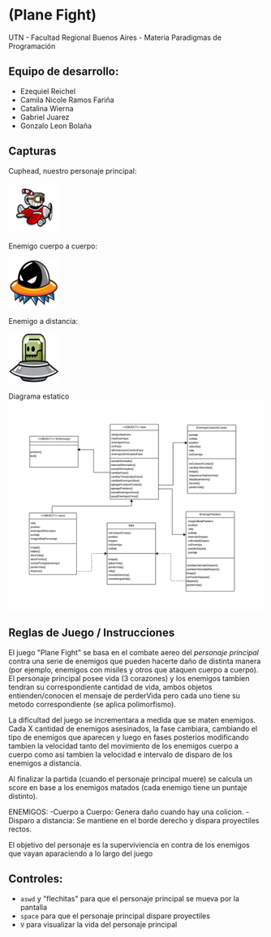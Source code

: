 #  (Plane Fight) 

UTN - Facultad Regional Buenos Aires - Materia Paradigmas de Programación

## Equipo de desarrollo: 

- Ezequiel Reichel
- Camila Nicole Ramos Fariña
- Catalina Wierna
- Gabriel Juarez
- Gonzalo Leon Bolaña
 
## Capturas 
Cuphead, nuestro personaje principal: 

![pepita](assets/cuphead.png)

Enemigo cuerpo a cuerpo:

![pepita](assets/alienQueSeMueve.png)

Enemigo a distancia:

![pepita](assets/alienQueDispara.png)

Diagrama estatico
![pepita](assets/DiagramaEstatico(1).png)

## Reglas de Juego / Instrucciones

El juego "Plane Fight" se basa en el combate aereo del *personaje principal* contra una serie de enemigos que pueden hacerte daño de distinta manera (por ejemplo, enemigos con misiles y otros que ataquen cuerpo a cuerpo). El personaje principal posee vida (3 corazones) y los enemigos tambien tendran su correspondiente cantidad de vida, ambos objetos entienden/conocen el mensaje de perderVida pero cada uno tiene su metodo correspondiente (se aplica polimorfismo). 

La dificultad del juego se incrementara a medida que se maten enemigos. Cada X cantidad de enemigos asesinados, la fase cambiara, cambiando el tipo de enemigos que aparecen y luego en fases posterios modificando tambien la velocidad tanto del movimiento de los enemigos cuerpo a cuerpo como asi tambien la velocidad e intervalo de disparo de los enemigos a distancia.

Al finalizar la partida (cuando el personaje principal muere) se calcula un score en base a los enemigos matados (cada enemigo tiene un puntaje distinto).

ENEMIGOS: 
-Cuerpo a Cuerpo: Genera daño cuando hay una colicion.
-Disparo a distancia: Se mantiene en el borde derecho y dispara proyectiles rectos.

El objetivo del personaje es la superviviencia en contra de los enemigos que vayan aparaciendo a lo largo del juego

## Controles:

- `aswd` y "flechitas" para que el personaje principal se mueva por la pantalla
- `space` para que el personaje principal dispare proyectiles
- `V` para visualizar la vida del personaje principal
